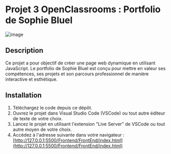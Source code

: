 # Projet 3 OpenClassrooms : Portfolio de Sophie Bluel

![image](https://github.com/Lbaert/Projet3-SophieBluel/assets/88725071/cc925847-287c-4161-bd92-780616f1b553)

## Description

Ce projet a pour objectif de créer une page web dynamique en utilisant JavaScript. Le portfolio de Sophie Bluel est conçu pour mettre en valeur ses compétences, ses projets et son parcours professionnel de manière interactive et esthétique.

## Installation

1. Téléchargez le code depuis ce dépôt.
2. Ouvrez le projet dans Visual Studio Code (VSCode) ou tout autre éditeur de texte de votre choix.
3. Lancez le projet en utilisant l'extension "Live Server" de VSCode ou tout autre moyen de votre choix.
4. Accédez à l'adresse suivante dans votre navigateur : [http://127.0.0.1:5500/Frontend/FrontEnd/index.html](http://127.0.0.1:5500/Frontend/FrontEnd/index.html)
